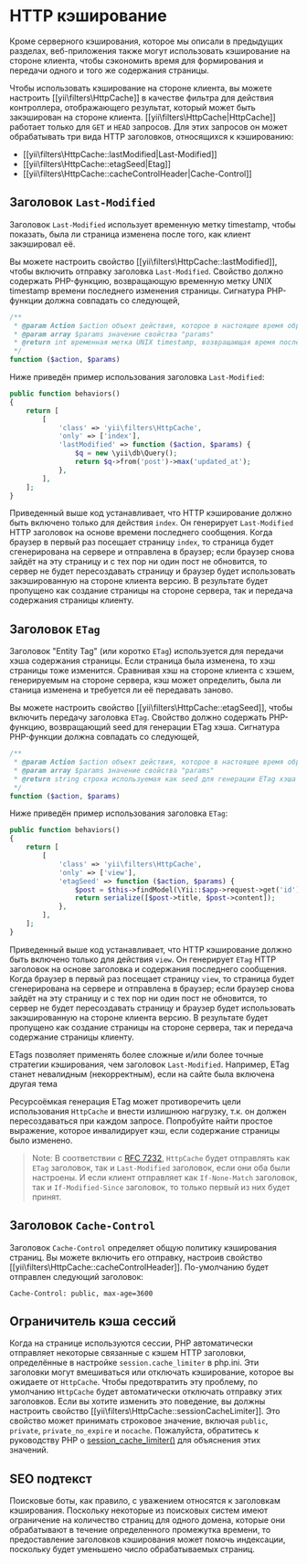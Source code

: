 HTTP кэширование
============

Кроме серверного кэширования, которое мы описали в предыдущих разделах, веб-приложения также могут использовать кэширование на стороне клиента, чтобы сэкономить время для формирования и передачи одного и того же содержания страницы.

Чтобы использовать кэширование на стороне клиента, вы можете настроить [[yii\filters\HttpCache]] в качестве фильтра для действия контроллера, отображающего результат, который может быть закэширован на стороне клиента. [[yii\filters\HttpCache|HttpCache]] работает только для `GET` и `HEAD` запросов. Для этих запросов он может обрабатывать три вида HTTP заголовков, относящихся к кэшированию:

* [[yii\filters\HttpCache::lastModified|Last-Modified]]
* [[yii\filters\HttpCache::etagSeed|Etag]]
* [[yii\filters\HttpCache::cacheControlHeader|Cache-Control]]


## Заголовок `Last-Modified` <span id="last-modified"></span>

Заголовок `Last-Modified` использует временную метку timestamp, чтобы показать, была ли страница изменена после того, как клиент закэшировал её.

Вы можете настроить свойство [[yii\filters\HttpCache::lastModified]], чтобы включить отправку заголовка `Last-Modified`. Свойство должно содержать PHP-функцию, возвращающую временную метку UNIX timestamp времени последнего изменения страницы. Сигнатура PHP-функции должна совпадать со следующей,

```php
/**
 * @param Action $action объект действия, которое в настоящее время обрабатывается
 * @param array $params значение свойства "params"
 * @return int временная метка UNIX timestamp, возвращающая время последнего изменения страницы
 */
function ($action, $params)
```

Ниже приведён пример использования заголовка `Last-Modified`:

```php
public function behaviors()
{
    return [
        [
            'class' => 'yii\filters\HttpCache',
            'only' => ['index'],
            'lastModified' => function ($action, $params) {
                $q = new \yii\db\Query();
                return $q->from('post')->max('updated_at');
            },
        ],
    ];
}
```

Приведенный выше код устанавливает, что HTTP кэширование должно быть включено только для действия `index`. Он
генерирует `Last-Modified` HTTP заголовок на основе времени последнего сообщения. Когда браузер в первый раз посещает страницу `index`, то страница будет сгенерирована на сервере и отправлена в браузер; если браузер снова зайдёт на эту страницу и с тех пор ни один пост не обновится, то сервер не будет пересоздавать страницу и браузер будет использовать закэшированную на стороне клиента версию. В результате будет пропущено как создание страницы на стороне сервера, так и передача содержания страницы клиенту.


## Заголовок `ETag` <span id="etag"></span>

Заголовок "Entity Tag" (или коротко `ETag`) используется для передачи хэша содержания страницы. Если страница была изменена, то хэш страницы тоже изменится. Сравнивая хэш на стороне клиента с хэшем, генерируемым на стороне сервера, кэш может определить, была ли станица изменена и требуется ли её передавать заново.

Вы можете настроить свойство [[yii\filters\HttpCache::etagSeed]], чтобы включить передачу заголовка `ETag`. Свойство должно содержать PHP-функцию, возвращающий seed для генерации ETag хэша. Сигнатура PHP-функции должна совпадать со следующей,

```php
/**
 * @param Action $action объект действия, которое в настоящее время обрабатывается
 * @param array $params значение свойства "params"
 * @return string строка используемая как seed для генерации ETag хэша
 */
function ($action, $params)
```

Ниже приведён пример использования заголовка `ETag`:

```php
public function behaviors()
{
    return [
        [
            'class' => 'yii\filters\HttpCache',
            'only' => ['view'],
            'etagSeed' => function ($action, $params) {
                $post = $this->findModel(\Yii::$app->request->get('id'));
                return serialize([$post->title, $post->content]);
            },
        ],
    ];
}
```

Приведенный выше код устанавливает, что HTTP кэширование должно быть включено только для действия `view`. Он
генерирует `ETag` HTTP заголовок на основе заголовка и содержания последнего сообщения. Когда браузер в первый раз посещает страницу `view`, то страница будет сгенерирована на сервере и отправлена в браузер; если браузер снова зайдёт на эту страницу и с тех пор ни один пост не обновится, то сервер не будет пересоздавать страницу и браузер будет использовать закэшированную на стороне клиента версию. В результате будет пропущено как создание страницы на стороне сервера, так и передача содержание страницы клиенту.

ETags позволяет применять более сложные и/или более точные стратегии кэширования, чем заголовок `Last-Modified`.
Например, ETag станет невалидным (некорректным), если на сайте была включена другая тема

Ресурсоёмкая генерация ETag может противоречить цели использования `HttpCache` и внести излишнюю нагрузку,
т.к. он должен пересоздаваться при каждом запросе. Попробуйте найти простое выражение, которое инвалидирует кэш, если содержание страницы было изменено.

> Note: В соответствии с [RFC 7232](http://tools.ietf.org/html/rfc7232#section-2.4),
  `HttpCache` будет отправлять как `ETag` заголовок, так и `Last-Modified` заголовок, если они оба были настроены.
  И если клиент отправляет как `If-None-Match` заголовок, так и `If-Modified-Since` заголовок, то только первый из них будет принят.


## Заголовок `Cache-Control` <span id="cache-control"></span>

Заголовок `Cache-Control` определяет общую политику кэширования страниц. Вы можете включить его отправку, настроив свойство [[yii\filters\HttpCache::cacheControlHeader]]. По-умолчанию будет отправлен следующий заголовок:

```
Cache-Control: public, max-age=3600
```

## Ограничитель кэша сессий <span id="session-cache-limiter"></span>

Когда на странице используются сессии, PHP автоматически отправляет некоторые связанные с кэшем HTTP заголовки, определённые в настройке `session.cache_limiter` в php.ini. Эти заголовки могут вмешиваться или отключать кэширование, которое вы ожидаете от `HttpCache`. Чтобы предотвратить эту проблему, по умолчанию `HttpCache` будет автоматически отключать отправку этих заголовков. Если вы хотите изменить это поведение, вы должны настроить свойство [[yii\filters\HttpCache::sessionCacheLimiter]]. Это свойство может принимать строковое значение, включая `public`, `private`, `private_no_expire` и `nocache`. Пожалуйста, обратитесь к руководству PHP о [session_cache_limiter()](https://www.php.net/manual/en/function.session-cache-limiter.php)
для объяснения этих значений.


## SEO подтекст <span id="seo-implications"></span>

Поисковые боты, как правило, с уважением относятся к заголовкам кэширования. Поскольку некоторые из поисковых систем имеют ограничение на количество страниц для одного домена, которые они обрабатывают в течение определенного промежутка времени, то предоставление заголовков кэширования может помочь индексации, поскольку будет уменьшено число обрабатываемых страниц.
